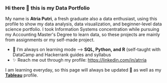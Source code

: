 ### Hi there 👋 this is my Data Portfolio

My name is **Atria Putri**, a fresh graduate also a data enthusiast,  using this profile to show my data analysis, data visualization, and beginner-level data science portfolio. I took Information Systems concentration while pursuing my Accounting Master's Degree to learn data, so these projects are mainly from assignments or my self-made project. 

- 🌱 I’m always on learning mode -->  **SQL, Python, and R** (self-taught with DataCamp and Hackerrank guides and syllabus
- ✨ Reach me out through my profile: https://linkedin.com/in/atrria


I am learning everyday, so this page will always be updated 🚧 as well as my __[Tableau](https://public.tableau.com/app/profile/atrria)__ profile.



<!--
**atriap/atriap** is a ✨ _special_ ✨ repository because its `README.md` (this file) appears on your GitHub profile.

Here are some ideas to get you started:

- 🔭 I’m currently working on ...
- 🌱 I’m currently learning ...
- 👯 I’m looking to collaborate on ...
- 🤔 I’m looking for help with ...
- 💬 Ask me about ...
- 📫 How to reach me: ...
- 😄 Pronouns: ...
- ⚡ Fun fact: ...
-->


